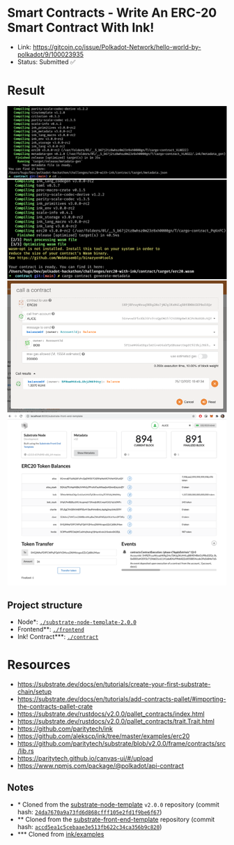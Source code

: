 # Smart Contracts - Write An ERC-20 Smart Contract With Ink!

- Link: https://gitcoin.co/issue/Polkadot-Network/hello-world-by-polkadot/9/100023935
- Status: Submitted ✅

# Result

![compile1](./docs/compile1.png "compile1")
![compile](./docs/compile.png "compile")
![balance](./docs/balance.png "balance")
![front](./docs/front.png "front")

## Project structure

- Node\*: [`./substrate-node-template-2.0.0`](./substrate-node-template-2.0.0/)
- Frontend\*\*: [`./frontend`](./frontend/)
- Ink! Contract\*\*\*: [`./contract`](./contract/)

# Resources

- https://substrate.dev/docs/en/tutorials/create-your-first-substrate-chain/setup
- https://substrate.dev/docs/en/tutorials/add-contracts-pallet/#importing-the-contracts-pallet-crate
- https://substrate.dev/rustdocs/v2.0.0/pallet_contracts/index.html
- https://substrate.dev/rustdocs/v2.0.0/pallet_contracts/trait.Trait.html
- https://github.com/paritytech/ink
- https://github.com/alekscp/ink/tree/master/examples/erc20
- https://github.com/paritytech/substrate/blob/v2.0.0/frame/contracts/src/lib.rs
- https://paritytech.github.io/canvas-ui/#/upload
- https://www.npmjs.com/package/@polkadot/api-contract

## Notes

- \* Cloned from the [substrate-node-template](https://github.com/substrate-developer-hub/substrate-node-template) `v2.0.0` repository (commit hash: [`24da7670a9a73fd6d868cfff105e2fd1f9be6f67`](https://github.com/substrate-developer-hub/substrate-node-template/commit/24da7670a9a73fd6d868cfff105e2fd1f9be6f67))
- \*\* Cloned from the [substrate-front-end-template](https://github.com/substrate-developer-hub/substrate-front-end-template) repository (commit hash: [`accd5ea1c5cebaae3e513fb622c34ca356b9c820`](https://github.com/substrate-developer-hub/substrate-front-end-template/commit/accd5ea1c5cebaae3e513fb622c34ca356b9c820))
- \*\*\* Cloned from [ink/examples](https://github.com/paritytech/ink/tree/master/examples)
